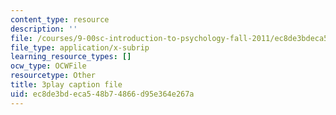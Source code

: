 ```yaml
---
content_type: resource
description: ''
file: /courses/9-00sc-introduction-to-psychology-fall-2011/ec8de3bdeca548b74866d95e364e267a_MYMYXhR2Ppw.srt
file_type: application/x-subrip
learning_resource_types: []
ocw_type: OCWFile
resourcetype: Other
title: 3play caption file
uid: ec8de3bd-eca5-48b7-4866-d95e364e267a
---
```

